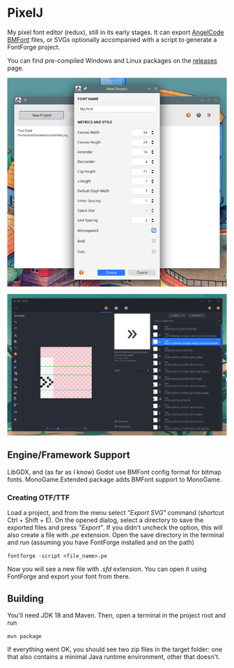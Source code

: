 # PixelJ

My pixel font editor (redux), still in its early stages. It can export
[AngelCode BMFont](http://www.angelcode.com/products/bmfont/) files, or SVGs optionally accompanied with a script to
generate a FontForge project.

You can find pre-compiled Windows and Linux packages on the [releases](https://github.com/mimoguz/pixelj/releases) page.

![New project dialog](.github/new_project_2022_11_19.png)

![Project view](.github/glyphs_screen_2022_11_19.png)

## Engine/Framework Support

LibGDX, and (as far as I know) Godot use BMFont config format for bitmap fonts. MonoGame.Extended package adds
BMFont support to MonoGame.

### Creating OTF/TTF

Load a project, and from the menu select _"Export SVG"_ command (shortcut Ctrl + Shift + E). On the opened dialog, select a directory to save the exported files and press _"Export"_. If you didn't uncheck the option, this will also create a file with _.pe_ extension. Open the save directory in the terminal and run (assuming you have FontForge installed and on the path)

```
fontforge -script <file_name>.pe
```

Now you will see a new file with _.sfd_ extension. You can open it using FontForge and export your font from there.



## Building

You'll need JDK 18 and Maven. Then, open a terminal in the project root and run

    mvn package

If everything went OK, you should see two zip files in the target folder: one that also contains a
minimal Java runtime environment, other that doesn't.
